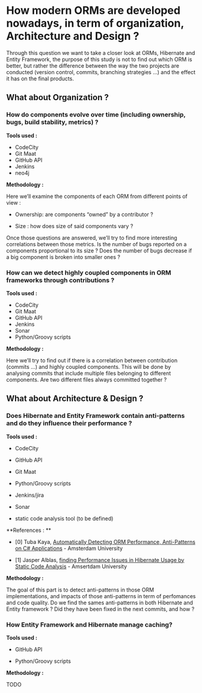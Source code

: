 # **How modern ORMs are developed nowadays, in term of organization, Architecture and Design ?**

Through this question we want to take a closer look at ORMs, Hibernate and Entity Framework, the purpose of this study is not to find out which ORM is better, but rather the difference between the way the two projects are conducted \(version control, commits, branching strategies …\) and the effect it has on the final products.

## What about Organization ?

### How do components evolve over time \(including ownership, bugs, build stability, metrics\) ?

**Tools used :**

* CodeCity
* Git Maat
* GitHub API
* Jenkins
* neo4j

**Methodology :**

Here we’ll examine the components of each ORM from different points of view :

* Ownership: are components “owned” by a contributor ?

* Size : how does size of said components vary ?

Once those questions are answered, we’ll try to find more interesting correlations between those metrics. Is the number of bugs reported on a components proportional to its size ? Does the number of bugs decrease if a big component is broken into smaller ones ?

### How can we detect highly coupled components in ORM frameworks through contributions ?

**Tools used :**

* CodeCity
* Git Maat
* GitHub API
* Jenkins
* Sonar
* Python/Groovy scripts

**Methodology :**

Here we’ll try to find out if there is a correlation between contribution \(commits …\) and highly coupled components. This will be done by analysing commits that include multiple files belonging to different components. Are two different files always committed together ?

## What about **Architecture & Design ?**

### D**oes Hibernate and Entity Framework contain anti-patterns and do they influence their performance ?**

**Tools used :**

* CodeCity

* GitHub API

* Git Maat

* Python/Groovy scripts

* Jenkins/jira

* Sonar

* static code analysis tool \(to be defined\)

**References : **

* \[0\] Tuba Kaya, [Automatically Detecting ORM Performance, Anti-Patterns on C\# Applications](http://scriptiesonline.uba.uva.nl/document/621996) - Amsterdam University

* \[1\]  Jasper Alblas, [finding Performance Issues in Hibernate Usage by Static Code Analysis](http://scriptiesonline.uba.uva.nl/document/199509) - Amsertdam University

**Methodology :**

The goal of this part is to detect anti-patterns in those ORM implementations, and impacts of those anti-patterns in term of perfomances and code quality. Do we find the sames anti-patterns in both Hibernate and Entity framework ? Did they have been fixed in the next commits, and how ?

### **How Entity Framework and Hibernate manage caching?**

**Tools used :**

* GitHub API

* Python/Groovy scripts

**Methodology :**

TODO

## 

## 



